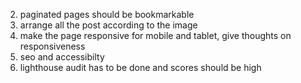 2. paginated pages should be bookmarkable
2. arrange all the post according to the image
5. make the page responsive for mobile and tablet, give thoughts on responsiveness
7. seo and accessibilty 
9. lighthouse audit has to be done and scores should be high